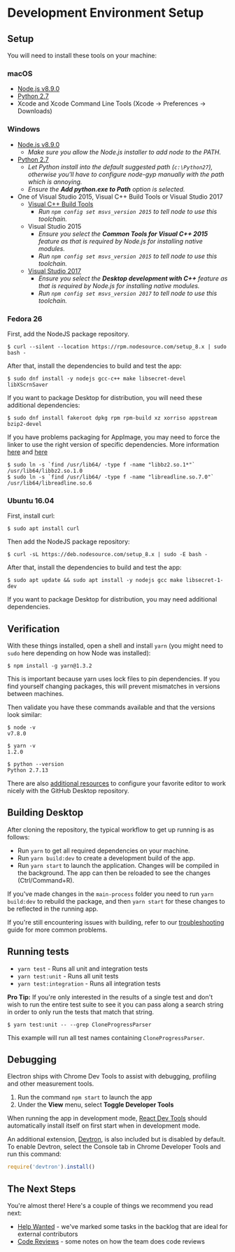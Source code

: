 #  Development Environment Setup

## Setup

You will need to install these tools on your machine:

### macOS

 - [Node.js v8.9.0](https://nodejs.org/dist/v8.9.0/)
 - [Python 2.7](https://www.python.org/downloads/mac-osx/)
 - Xcode and Xcode Command Line Tools (Xcode -> Preferences -> Downloads)

### Windows

 - [Node.js v8.9.0](https://nodejs.org/dist/v8.9.0/)
    - *Make sure you allow the Node.js installer to add node to the PATH.*
 - [Python 2.7](https://www.python.org/downloads/windows/)
    - *Let Python install into the default suggested path (`c:\Python27`), otherwise you'll have
      to configure node-gyp manually with the path which is annoying.*
    - *Ensure the **Add python.exe to Path** option is selected.*
 - One of Visual Studio 2015, Visual C++ Build Tools or Visual Studio 2017
   - [Visual C++ Build Tools](http://go.microsoft.com/fwlink/?LinkId=691126)
     - *Run `npm config set msvs_version 2015` to tell node to use this toolchain.*
   - Visual Studio 2015 
     - *Ensure you select the **Common Tools for Visual C++ 2015** feature as that is required by Node.js
        for installing native modules.*
     - *Run `npm config set msvs_version 2015` to tell node to use this toolchain.*
   - [Visual Studio 2017](https://www.visualstudio.com/vs/community/)
     - *Ensure you select the **Desktop development with C++** feature as that is required by Node.js for
        installing native modules.*
     - *Run `npm config set msvs_version 2017` to tell node to use this toolchain.*

### Fedora 26

First, add the NodeJS package repository.

```shellsession
$ curl --silent --location https://rpm.nodesource.com/setup_8.x | sudo bash -
```

After that, install the dependencies to build and test the app:

```shellsession
$ sudo dnf install -y nodejs gcc-c++ make libsecret-devel libXScrnSaver
```

If you want to package Desktop for distribution, you will need these additional dependencies:

```shellsession
$ sudo dnf install fakeroot dpkg rpm rpm-build xz xorriso appstream bzip2-devel
```

If you have problems packaging for AppImage, you may need to force the linker to use the right
version of specific dependencies. More information [here](https://michaelheap.com/error-while-loading-shared-libraries-libbz2-so-1-0-cannot-open-shared-object-file-on-centos-7)
and [here](https://github.com/electron-userland/electron-builder/issues/993#issuecomment-291021974)

```shellsession
$ sudo ln -s `find /usr/lib64/ -type f -name "libbz2.so.1*"` /usr/lib64/libbz2.so.1.0
$ sudo ln -s `find /usr/lib64/ -type f -name "libreadline.so.7.0"` /usr/lib64/libreadline.so.6
```

### Ubuntu 16.04

First, install curl:

```shellsession
$ sudo apt install curl
```

Then add the NodeJS package repository:

```shellsession
$ curl -sL https://deb.nodesource.com/setup_8.x | sudo -E bash -
```

After that, install the dependencies to build and test the app:

```shellsession
$ sudo apt update && sudo apt install -y nodejs gcc make libsecret-1-dev
```

If you want to package Desktop for distribution, you may need additional dependencies.

## Verification

With these things installed, open a shell and install `yarn` (you might need
to `sudo` here depending on how Node was installed):

```shellsession
$ npm install -g yarn@1.3.2
```

This is important because yarn uses lock files to pin dependencies. If you find
yourself changing packages, this will prevent mismatches in versions between machines.

Then validate you have these commands available and that the versions look similar:

```shellsession
$ node -v
v7.8.0

$ yarn -v
1.2.0

$ python --version
Python 2.7.13
```

There are also [additional resources](tooling.md) to
configure your favorite editor to work nicely with the GitHub Desktop
repository.

## Building Desktop

After cloning the repository, the typical workflow to get up running
is as follows:

* Run `yarn` to get all required dependencies on your machine.
* Run `yarn build:dev` to create a development build of the app.
* Run `yarn start` to launch the application. Changes will be compiled in the
  background. The app can then be reloaded to see the changes (Ctrl/Command+R).

If you've made changes in the `main-process` folder you need to run `yarn
build:dev` to rebuild the package, and then `yarn start` for these changes to be
reflected in the running app.

If you're still encountering issues with building, refer to our
[troubleshooting](troubleshooting.md) guide for more common
problems.

## Running tests

- `yarn test` - Runs all unit and integration tests
- `yarn test:unit` - Runs all unit tests
- `yarn test:integration` - Runs all integration tests

**Pro Tip:** If you're only interested in the results of a single test and don't
wish to run the entire test suite to see it you can pass along a search string
in order to only run the tests that match that string.

```shellsession
$ yarn test:unit -- --grep CloneProgressParser
```

This example will run all test names containing `CloneProgressParser`.

## Debugging

Electron ships with Chrome Dev Tools to assist with debugging, profiling and
other measurement tools.

1. Run the command `npm start` to launch the app
2. Under the **View** menu, select **Toggle Developer Tools**

When running the app in development mode,
[React Dev Tools](https://chrome.google.com/webstore/detail/react-developer-tools/fmkadmapgofadopljbjfkapdkoienihi?hl=en)
should automatically install itself on first start when in development mode.

An additional extension, [Devtron](http://electron.atom.io/devtron/), is also
included but is disabled by default. To enable Devtron, select the Console
tab in Chrome Developer Tools and run this command:

```js
require('devtron').install()
```

## The Next Steps

You're almost there! Here's a couple of things we recommend you read next:

 - [Help Wanted](../../CONTRIBUTING.md#help-wanted) - we've marked some tasks in
   the backlog that are ideal for external contributors
 - [Code Reviews](../process/reviews.md) - some notes on how the team does
   code reviews
